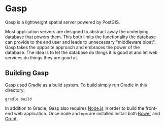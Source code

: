# Gasp

Gasp is a lightweight spatial server powered by PostGIS.

Most application servers are designed to abstract away the underlying database 
that powers them. This both limits the functionality the database can provide 
to the end user and leads to unnecessary "middleware bloat". Gasp takes the 
opposite approach and embraces the power of the database. The idea is to let the 
database do things it is good at and let web services do things they are good at.

## Building Gasp

Gasp used [Gradle](https://gradle.org/) as a build system. To build simply 
run Gradle in this directory:

    gradle build

In addition to Gradle, Gasp also requires [Node.js](http://nodejs.org/) in 
order to build the front-end web application. Once node and `npm` are installed
install both [Bower](http://bower.io/) and [Grunt](http://gruntjs.com/).
